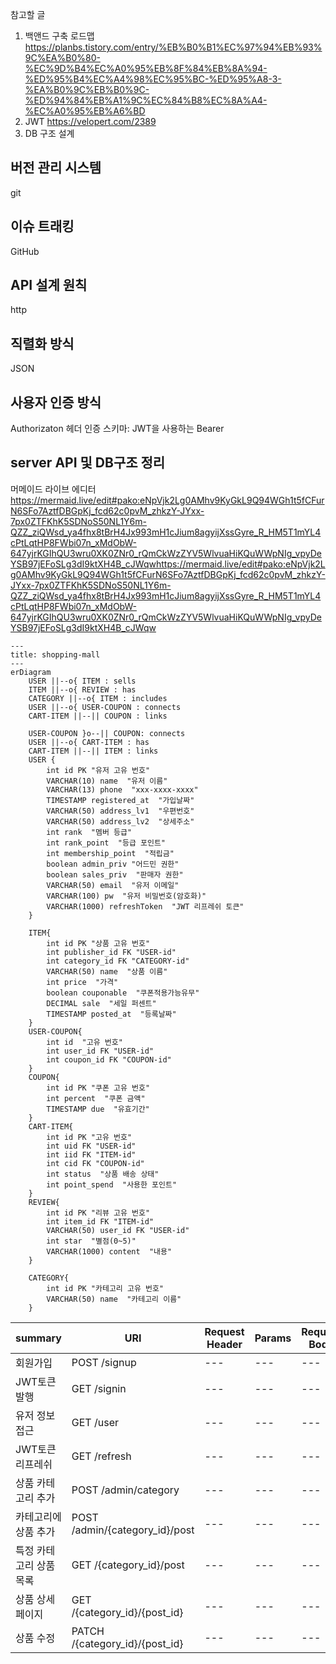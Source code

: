 참고할 글
1. 백앤드 구축 로드맵
https://planbs.tistory.com/entry/%EB%B0%B1%EC%97%94%EB%93%9C%EA%B0%80-%EC%9D%B4%EC%A0%95%EB%8F%84%EB%8A%94-%ED%95%B4%EC%A4%98%EC%95%BC-%ED%95%A8-3-%EA%B0%9C%EB%B0%9C-%ED%94%84%EB%A1%9C%EC%84%B8%EC%8A%A4-%EC%A0%95%EB%A6%BD
2. JWT
https://velopert.com/2389
3. DB 구조 설계


## 버전 관리 시스템
git

## 이슈 트래킹
GitHub

## API 설계 원칙
http

## 직렬화 방식
JSON

## 사용자 인증 방식
Authorizaton 헤더
인증 스키마:
JWT을 사용하는 Bearer

## server API 및 DB구조 정리

머메이드 라이브 에디터
https://mermaid.live/edit#pako:eNpVjk2Lg0AMhv9KyGkL9Q94WGh1t5fCFurN6SFo7AztfDBGpKj_fcd62c0pvM_zhkzY-JYxx-7px0ZTFKhK5SDNoS50NL1Y6m-QZZ_ziQWsd_ya4fhx8tBrH4Jx993mH1cJium8agyijXssGyre_R_HM5T1mYL4cPtLqtHP8FWbi07n_xMdObW-647yjrKGIhQU3wru0XK0ZNr0_rQmCkWzZYV5WlvuaHiKQuWWpNIg_vpyDeYSB97jEFoSLg3dI9ktXH4B_cJWqwhttps://mermaid.live/edit#pako:eNpVjk2Lg0AMhv9KyGkL9Q94WGh1t5fCFurN6SFo7AztfDBGpKj_fcd62c0pvM_zhkzY-JYxx-7px0ZTFKhK5SDNoS50NL1Y6m-QZZ_ziQWsd_ya4fhx8tBrH4Jx993mH1cJium8agyijXssGyre_R_HM5T1mYL4cPtLqtHP8FWbi07n_xMdObW-647yjrKGIhQU3wru0XK0ZNr0_rQmCkWzZYV5WlvuaHiKQuWWpNIg_vpyDeYSB97jEFoSLg3dI9ktXH4B_cJWqw

```mermaid
---
title: shopping-mall
---
erDiagram
    USER ||--o{ ITEM : sells
    ITEM ||--o{ REVIEW : has
    CATEGORY ||--o{ ITEM : includes
    USER ||--o{ USER-COUPON : connects
    CART-ITEM ||--|| COUPON : links
    
    USER-COUPON }o--|| COUPON: connects
    USER ||--o{ CART-ITEM : has
    CART-ITEM ||--|| ITEM : links
    USER {
        int id PK "유저 고유 번호"
        VARCHAR(10) name  "유저 이름"
        VARCHAR(13) phone  "xxx-xxxx-xxxx"
        TIMESTAMP registered_at  "가입날짜"
        VARCHAR(50) address_lv1  "우편번호"
        VARCHAR(50) address_lv2  "상세주소"
        int rank  "멤버 등급"
        int rank_point  "등급 포인트"
        int membership_point  "적립금"
        boolean admin_priv "어드민 권한"
        boolean sales_priv  "판매자 권한"        
        VARCHAR(50) email  "유저 이메일"
        VARCHAR(100) pw  "유저 비밀번호(암호화)"
        VARCHAR(1000) refreshToken  "JWT 리프레쉬 토큰"
    }    

    ITEM{
        int id PK "상품 고유 번호"
        int publisher_id FK "USER-id"
        int category_id FK "CATEGORY-id"
        VARCHAR(50) name  "상품 이름"
        int price  "가격"
        boolean couponable  "쿠폰적용가능유무"
        DECIMAL sale  "세일 퍼센트"
        TIMESTAMP posted_at  "등록날짜"
    }
    USER-COUPON{
        int id  "고유 번호"
        int user_id FK "USER-id"
        int coupon_id FK "COUPON-id"        
    }
    COUPON{
        int id PK "쿠폰 고유 번호"
        int percent  "쿠폰 금액"
        TIMESTAMP due  "유효기간"
    }
    CART-ITEM{
        int id PK "고유 번호"
        int uid FK "USER-id"
        int iid FK "ITEM-id"
        int cid FK "COUPON-id"
        int status  "상품 배송 상태"
        int point_spend  "사용한 포인트"
    }
    REVIEW{
        int id PK "리뷰 고유 번호"
        int item_id FK "ITEM-id"
        VARCHAR(50) user_id FK "USER-id"
        int star  "별점(0~5)"        
        VARCHAR(1000) content  "내용"
    }

    CATEGORY{
        int id PK "카테고리 고유 번호"
        VARCHAR(50) name  "카테고리 이름"
    }
```


|summary|URI|Request Header|Params|Request Body|Status Code|Response Header|Response Body|
|---|---|---|---|---|---|---|---|
|회원가입|POST /signup|---|---|---|---|---|---|
|JWT토큰 발행|GET /signin|---|---|---|---|---|---|
|유저 정보 접근|GET /user|---|---|---|---|---|---|
|JWT토큰 리프레쉬|GET /refresh|---|---|---|---|---|---|
|상품 카테고리 추가|POST /admin/category|---|---|---|---|---|---|
|카테고리에 상품 추가|POST /admin/{category_id}/post|---|---|---|---|---|---|
|특정 카테고리 상품 목록|GET /{category_id}/post|---|---|---|---|---|---|
|상품 상세페이지|GET /{category_id}/{post_id}|---|---|---|---|---|---|
|상품 수정|PATCH /{category_id}/{post_id}|---|---|---|---|---|---|
